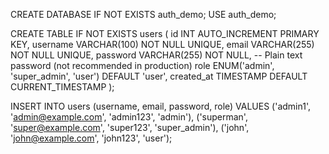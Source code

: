 
CREATE DATABASE IF NOT EXISTS auth_demo;
USE auth_demo;

CREATE TABLE IF NOT EXISTS users (
  id INT AUTO_INCREMENT PRIMARY KEY,
  username VARCHAR(100) NOT NULL UNIQUE,
  email VARCHAR(255) NOT NULL UNIQUE,
  password VARCHAR(255) NOT NULL, -- Plain text password (not recommended in production)
  role ENUM('admin', 'super_admin', 'user') DEFAULT 'user',
  created_at TIMESTAMP DEFAULT CURRENT_TIMESTAMP
);



INSERT INTO users (username, email, password, role) VALUES
('admin1', 'admin@example.com', 'admin123', 'admin'),
('superman', 'super@example.com', 'super123', 'super_admin'),
('john', 'john@example.com', 'john123', 'user');

